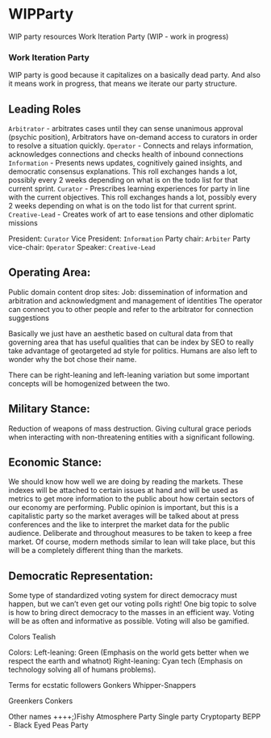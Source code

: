 # WIPParty
WIP party resources
Work Iteration Party
(WIP - work in progress)

### Work Iteration Party
WIP party is good because it capitalizes on a basically dead party. And also it means work in progress, that means we iterate our party structure.

## Leading Roles
`Arbitrator` - arbitrates cases until they can sense unanimous approval (psychic position), Arbitrators have on-demand access to curators in order to resolve a situation quickly.
`Operator` - Connects and relays information, acknowledges connections and checks health of inbound connections
`Information` - Presents news updates, cognitively gained insights, and democratic consensus explanations.  This roll exchanges hands a lot, possibly every 2 weeks depending on what is on the todo list for that current sprint.
`Curator` - Prescribes learning experiences for party in line with the current objectives.  This roll exchanges hands a lot, possibly every 2 weeks depending on what is on the todo list for that current sprint.
`Creative-Lead` - Creates work of art to ease tensions and other diplomatic missions

President: `Curator`
Vice President: `Information`
Party chair: `Arbiter`
Party vice-chair: `Operator`
Speaker: `Creative-Lead`

## Operating Area:
Public domain content drop sites:
Job: dissemination of information and arbitration and acknowledgment and management of identities
The operator can connect you to other people and refer to the arbitrator for connection suggestions


Basically we just have an aesthetic based on cultural data from that governing area that has useful qualities that can be index by SEO to really take advantage of geotargeted ad style for politics.  Humans are also left to wonder why the bot chose their name.

There can be right-leaning and left-leaning variation but some important concepts will be homogenized between the two.

## Military Stance: 
Reduction of weapons of mass destruction.
Giving cultural grace periods when interacting with non-threatening entities with a significant following. 

## Economic Stance:
We should know how well we are doing by reading the markets.  These indexes will be attached to certain issues at hand and will be used as metrics to get more information to the public about how certain sectors of our economy are performing.  Public opinion is important, but this is a capitalistic party so the market averages will be talked about at press conferences and the like to interpret the market data for the public audience.  Deliberate and throughout measures to be taken to keep a free market.  Of course, modern methods similar to lean will take place, but this will be a completely different thing than the markets.

## Democratic Representation:
Some type of standardized voting system for direct democracy must happen, but we can’t even get our voting polls right!  One big topic to solve is how to bring direct democracy to the masses in an efficient way.  Voting will be as often and informative as possible.  Voting will also be gamified.

Colors
Tealish

Colors:
Left-leaning:
Green (Emphasis on the world gets better when we respect the earth and whatnot)
Right-leaning:
Cyan tech (Emphasis on technology solving all of humans problems).

Terms for ecstatic followers
Gonkers
Whipper-Snappers

Greenkers
Conkers

Other names
++++;)Fishy Atmosphere Party
Single party
Cryptoparty
BEPP - Black Eyed Peas Party
